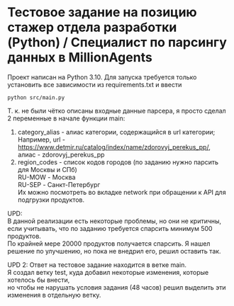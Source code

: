 # Тестовое задание на позицию cтажер отдела разработки (Python) / Специалист по парсингу данных в MillionAgents

Проект написан на Python 3.10.
Для запуска требуется только установить все зависимости из requirements.txt и ввести 
```
python src/main.py
```
Т. к. не были чётко описаны входные данные парсера, я просто сделал 2 переменные в начале функции main:  
1. category_alias - алиас категории, содержащийся в url категории;  
Например, url - https://www.detmir.ru/catalog/index/name/zdorovyj_perekus_pp/,  
алиас - zdorovyj_perekus_pp  
2. region_codes - список кодов городов (по заданию нужно парсить для Москвы и СПб)  
RU-MOW - Москва  
RU-SEP - Санкт-Петербург  
Их можно посмотреть во вкладке network при обращении к API для подгрузки продуктов.  

UPD:  
В данной реализации есть некоторые проблемы, но они не критичны,  
если учитывать, что по заданию требуется спарсить минимум 500 продуктов.  
По крайней мере 20000 продуктов получается спарсить.
Я нашел решение по улучшению, но пока не внедрил его, решил оставить так.

UPD 2:
Ответ на тестовое задание находится в ветке main.  
Я создал ветку test, куда добавил некоторые изменения, которые хотелось бы внести,  
но чтобы не нарушать условия задания (48 часов) решил выделить эти изменения в отдельную ветку.
